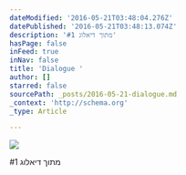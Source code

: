 ```yaml
---
dateModified: '2016-05-21T03:48:04.276Z'
datePublished: '2016-05-21T03:48:13.074Z'
description: 'מתוך דיאלוג #1'
hasPage: false
inFeed: true
inNav: false
title: 'Dialogue '
author: []
starred: false
sourcePath: _posts/2016-05-21-dialogue.md
_context: 'http://schema.org'
_type: Article

---
```

![](https://s3-us-west-2.amazonaws.com/the-grid-img/p/95959e41e4a74f89cdcd00bd191bd5bfd0ff67c8.jpg)

מתוך דיאלוג \#1